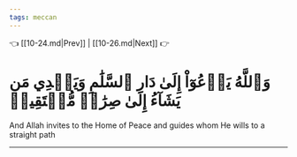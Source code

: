 ```yaml
---
tags: meccan
---
```


👈 [[10-24.md|Prev]] | [[10-26.md|Next]] 👉

# وَٱللَّهُ يَدۡعُوٓاْ إِلَىٰ دَارِ ٱلسَّلَٰمِ وَيَهۡدِي مَن يَشَآءُ إِلَىٰ صِرَٰطٖ مُّسۡتَقِيمٖ

And Allah invites to the Home of Peace and guides whom He wills to a straight path

---

